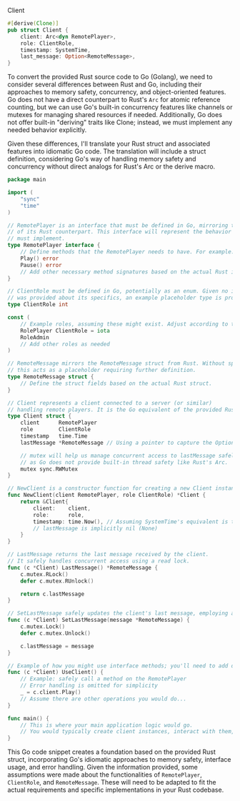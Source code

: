 Client

```rust
#[derive(Clone)]
pub struct Client {
    client: Arc<dyn RemotePlayer>,
    role: ClientRole,
    timestamp: SystemTime,
    last_message: Option<RemoteMessage>,
}
```


To convert the provided Rust source code to Go (Golang), we need to consider several differences between Rust and Go, including their approaches to memory safety, concurrency, and object-oriented features. Go does not have a direct counterpart to Rust's `Arc` for atomic reference counting, but we can use Go's built-in concurrency features like channels or mutexes for managing shared resources if needed. Additionally, Go does not offer built-in "deriving" traits like Clone; instead, we must implement any needed behavior explicitly.

Given these differences, I'll translate your Rust struct and associated features into idiomatic Go code. The translation will include a struct definition, considering Go's way of handling memory safety and concurrency without direct analogs for Rust's Arc or the derive macro.

```go
package main

import (
    "sync"
    "time"
)

// RemotePlayer is an interface that must be defined in Go, mirroring the functionalities
// of its Rust counterpart. This interface will represent the behavior that a RemotePlayer
// must implement.
type RemotePlayer interface {
    // Define methods that the RemotePlayer needs to have. For example:
    Play() error
    Pause() error
    // Add other necessary method signatures based on the actual Rust interface
}

// ClientRole must be defined in Go, potentially as an enum. Given no information
// was provided about its specifics, an example placeholder type is provided.
type ClientRole int

const (
    // Example roles, assuming these might exist. Adjust according to the actual roles defined in Rust.
    RolePlayer ClientRole = iota
    RoleAdmin
    // Add other roles as needed
)

// RemoteMessage mirrors the RemoteMessage struct from Rust. Without specifics,
// this acts as a placeholder requiring further definition.
type RemoteMessage struct {
    // Define the struct fields based on the actual Rust struct.
}

// Client represents a client connected to a server (or similar)
// handling remote players. It is the Go equivalent of the provided Rust struct.
type Client struct {
    client      RemotePlayer
    role        ClientRole
    timestamp   time.Time
    lastMessage *RemoteMessage // Using a pointer to capture the Option in Rust, nil will signify None.

    // mutex will help us manage concurrent access to lastMessage safely,
    // as Go does not provide built-in thread safety like Rust's Arc.
    mutex sync.RWMutex
}

// NewClient is a constructor function for creating a new Client instance with safe defaults.
func NewClient(client RemotePlayer, role ClientRole) *Client {
    return &Client{
        client:    client,
        role:      role,
        timestamp: time.Now(), // Assuming SystemTime's equivalent is the current time
        // lastMessage is implicitly nil (None)
    }
}

// LastMessage returns the last message received by the client.
// It safely handles concurrent access using a read lock.
func (c *Client) LastMessage() *RemoteMessage {
    c.mutex.RLock()
    defer c.mutex.RUnlock()

    return c.lastMessage
}

// SetLastMessage safely updates the client's last message, employing a write lock.
func (c *Client) SetLastMessage(message *RemoteMessage) {
    c.mutex.Lock()
    defer c.mutex.Unlock()

    c.lastMessage = message
}

// Example of how you might use interface methods; you'll need to add definitions for these based on your specifics.
func (c *Client) UseClient() {
    // Example: safely call a method on the RemotePlayer
    // Error handling is omitted for simplicity
    _ = c.client.Play()
    // Assume there are other operations you would do...
}

func main() {
    // This is where your main application logic would go.
    // You would typically create client instances, interact with them, etc.
}
```
This Go code snippet creates a foundation based on the provided Rust struct, incorporating Go's idiomatic approaches to memory safety, interface usage, and error handling. Given the information provided, some assumptions were made about the functionalities of `RemotePlayer`, `ClientRole`, and `RemoteMessage`. These will need to be adapted to fit the actual requirements and specific implementations in your Rust codebase.